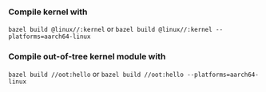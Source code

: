 ### Compile kernel with
`bazel build @linux//:kernel`
or
`bazel build @linux//:kernel --platforms=aarch64-linux`

### Compile out-of-tree kernel module with
`bazel build //oot:hello`
or
`bazel build //oot:hello --platforms=aarch64-linux`
